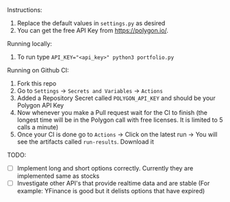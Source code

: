 Instructions:

1. Replace the default values in `settings.py` as desired
2. You can get the free API Key from https://polygon.io/.

Running locally:

1. To run type `API_KEY="<api_key>" python3 portfolio.py`

Running on Github CI:

1. Fork this repo
2. Go to `Settings` -> `Secrets and Variables` -> `Actions`
3. Added a Repository Secret called `POLYGON_API_KEY` and should be your Polygon API Key
4. Now whenever you make a Pull request wait for the CI to finish (the longest time will be in the Polygon call with free licenses. It is limited to 5 calls a minute)
5. Once your CI is done go to `Actions` -> Click on the latest run -> You will see the artifacts called `run-results`. Download it

TODO:

- [ ] Implement long and short options correctly. Currently they are implemented same as stocks
- [ ] Investigate other API's that provide realtime data and are stable (For example: YFinance is good but it delists options that have expired)